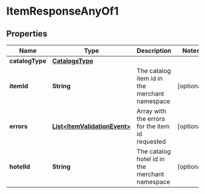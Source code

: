 

# ItemResponseAnyOf1

## Properties

Name | Type | Description | Notes
------------ | ------------- | ------------- | -------------
**catalogType** | [**CatalogsType**](CatalogsType.md) |  | 
**itemId** | **String** | The catalog item id in the merchant namespace |  [optional]
**errors** | [**List&lt;ItemValidationEvent&gt;**](ItemValidationEvent.md) | Array with the errors for the item id requested |  [optional]
**hotelId** | **String** | The catalog hotel id in the merchant namespace |  [optional]




